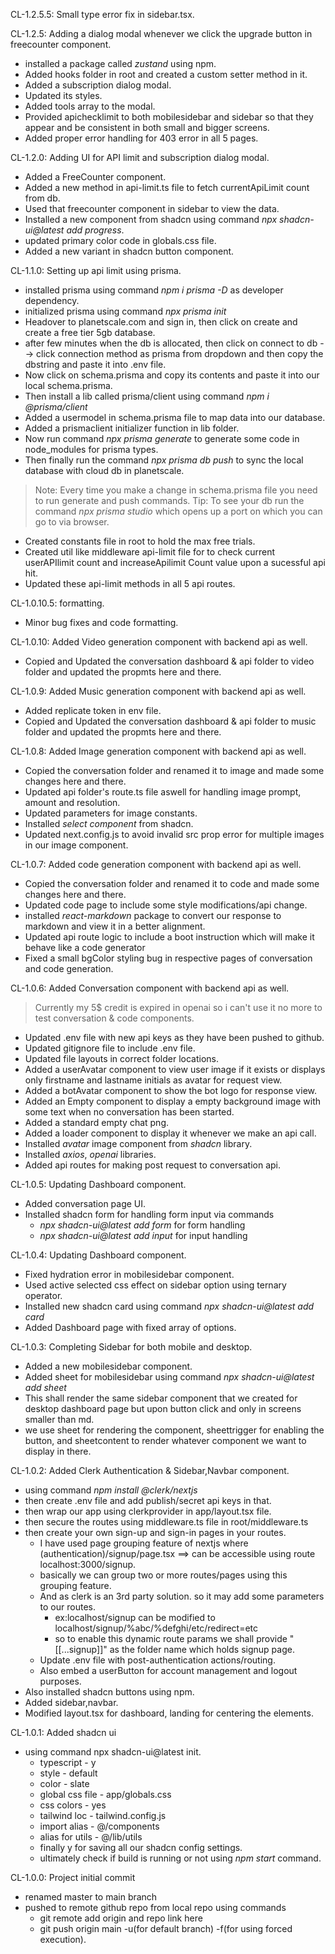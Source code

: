 CL-1.2.5.5: Small type error fix in sidebar.tsx.


CL-1.2.5: Adding a dialog modal whenever we click the upgrade button in freecounter component.
- installed a package called *zustand* using npm.
- Added hooks folder in root and created a custom setter method in it.
- Added a subscription dialog modal.
- Updated its styles.
- Added tools array to the modal.
- Provided apichecklimit to both mobilesidebar and sidebar so that they appear and be consistent in both small and bigger screens.
- Added proper error handling for 403 error in all 5 pages.

CL-1.2.0: Adding UI for API limit and subscription dialog modal.
- Added a FreeCounter component.
- Added a new method in api-limit.ts file to fetch currentApiLimit count from db.
- Used that freecounter component in sidebar to view the data.
- Installed a new component from shadcn using command *npx shadcn-ui@latest add progress*.
- updated primary color code in globals.css file.
- Added a new variant in shadcn button component.

CL-1.1.0: Setting up api limit using prisma.
- installed prisma using command *npm i prisma -D* as developer dependency.
- initialized prisma using command *npx prisma init*
- Headover to planetscale.com and sign in, then click on create and create a free tier 5gb database.
- after few minutes when the db is allocated, then click on connect to db --> click connection method as prisma from dropdown and then copy the dbstring and paste it into .env file.
- Now click on schema.prisma and copy its contents and paste it into our local schema.prisma.
- Then install a lib called prisma/client using command *npm i @prisma/client*
- Added a usermodel in schema.prisma file to map data into our database.
- Added a prismaclient initializer function in lib folder.
- Now run command *npx prisma generate* to generate some code in node_modules for prisma types. 
- Then finally run the command *npx prisma db push* to sync the local database with cloud db in planetscale.
> Note: Every time you make a change in schema.prisma file you need to run generate and push commands.
>Tip: To see your db run the command *npx prisma studio* which opens up a port on which you can go to via browser.
- Created constants file in root to hold the max free trials.
- Created util like middleware api-limit file for to check current userAPIlimit count and increaseApilimit Count value upon a sucessful api hit.
- Updated these api-limit methods in all 5 api routes.


CL-1.0.10.5: formatting.
- Minor bug fixes and code formatting.

CL-1.0.10: Added Video generation component with backend api as well.
- Copied and Updated the conversation dashboard & api folder to video folder and updated the propmts here and there.

CL-1.0.9: Added Music generation component with backend api as well.
- Added replicate token in env file.
- Copied and Updated the conversation dashboard & api folder to music folder and updated the propmts here and there. 

CL-1.0.8: Added Image generation component with backend api as well.
- Copied the conversation folder and renamed it to image and made some changes here and there.
- Updated api folder's route.ts file aswell for handling image prompt, amount and resolution.
- Updated parameters for image constants.
- Installed *select component* from shadcn.
- Updated next.config.js to avoid invalid src prop error for multiple images in our image component.

CL-1.0.7: Added code generation component with backend api as well.
- Copied the conversation folder and renamed it to code and made some changes here and there.
- Updated code page to include some style modifications/api change.
- installed *react-markdown* package to convert our response to markdown and view it in a better alignment.
- Updated api route logic to include a boot instruction which will make it behave like a code generator
- Fixed a small bgColor styling bug in respective pages of conversation and code generation. 

CL-1.0.6: Added Conversation component with backend api as well.
> Currently my 5$ credit is expired in openai so i can't use it no more to test conversation & code components.
- Updated .env file with new api keys as they have been pushed to github.
- Updated gitignore file to include .env file.
- Updated file layouts in correct folder locations.
- Added a userAvatar component to view user image if it exists or displays only firstname and lastname initials as avatar for request view.
- Added a botAvatar component to show the bot logo for response view.
- Added an Empty component to display a empty background image with some text when no conversation has been started.
- Added a standard empty chat png.
- Added a loader component to display it whenever we make an api call.
- Installed *avatar* image component from *shadcn* library.
- Installed *axios*, *openai* libraries.
- Added api routes for making post request to conversation api.

CL-1.0.5: Updating Dashboard component.
- Added conversation page UI.
- Installed shadcn form for handling form input via commands
  - *npx shadcn-ui@latest add form* for form handling
  - *npx shadcn-ui@latest add input* for input handling

CL-1.0.4: Updating Dashboard component.
- Fixed hydration error in mobilesidebar component.
- Used active selected css effect on sidebar option using ternary operator.
- Installed new shadcn card using command *npx shadcn-ui@latest add card*
- Added Dashboard page with fixed array of options.

CL-1.0.3: Completing Sidebar for both mobile and desktop.
- Added a new mobilesidebar component.
- Added sheet for mobilesidebar using command *npx shadcn-ui@latest add sheet*
 - This shall render the same sidebar component that we created for desktop dashboard page but upon button click and only in screens smaller than md.
 - we use sheet for rendering the component, sheettrigger for enabling the button, and sheetcontent to render whatever component we want to display in there. 

CL-1.0.2: Added Clerk Authentication & Sidebar,Navbar component.
- using command *npm install @clerk/nextjs*
- then create .env file and add publish/secret api keys in that.
- then wrap our app using clerkprovider in app/layout.tsx file.
- then secure the routes using middleware.ts file in root/middleware.ts
- then create your own sign-up and sign-in pages in your routes.
  - I have used page grouping feature of nextjs where (authentication)/signup/page.tsx ==> can be accessible using route localhost:3000/signup.
  - basically we can group two or more routes/pages using this grouping feature.
  - And as clerk is an 3rd party solution. so it may add some parameters to our routes.
    - ex:localhost/signup can be modified to localhost/signup/%abc/%defghi/etc/redirect=etc
    - so to enable this dynamic route params we shall provide "[[...signup]]" as the folder name which holds signup page.
  - Update .env file with post-authentication actions/routing.
  - Also embed a userButton for account management and logout purposes.
- Also installed shadcn buttons using npm.
- Added sidebar,navbar.
- Modified layout.tsx for dashboard, landing for centering the elements.

CL-1.0.1: Added shadcn ui
- using command npx shadcn-ui@latest init.
    - typescript - y
    - style - default
    - color - slate
    - global css file - app/globals.css
    - css colors - yes
    - tailwind loc - tailwind.config.js
    - import alias - @/components
    - alias for utils - @/lib/utils
    - finally y for saving all our shadcn config settings.
    - ultimately check if build is running or not using *npm start* command.

CL-1.0.0: Project initial commit
- renamed master to main branch
- pushed to remote github repo from local repo using commands
  - git remote add origin and repo link here
  - git push origin main -u(for default branch) -f(for using forced execution).